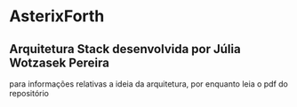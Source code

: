 <h1> AsterixForth</h1>
<h2>Arquitetura Stack desenvolvida por Júlia Wotzasek Pereira </h2>

<p> para informações relativas a ideia da arquitetura, por enquanto leia o pdf do repositório</p>
